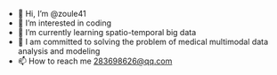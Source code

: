 - 👋 Hi, I’m @zoule41
- 👀 I’m interested in coding
- 🌱 I’m currently learning spatio-temporal big data
- 💞️ I am committed to solving the problem of medical multimodal data analysis and modeling
- 📫 How to reach me 283698626@qq.com

<!---
zoule41/zoule41 is a ✨ special ✨ repository because its `README.md` (this file) appears on your GitHub profile.
You can click the Preview link to take a look at your changes.
--->
